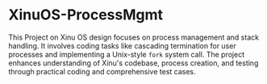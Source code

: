 # XinuOS-ProcessMgmt
This Project on Xinu OS design focuses on process management and stack handling. It involves coding tasks like cascading termination for user processes and implementing a Unix-style `fork` system call. The project enhances understanding of Xinu's codebase, process creation, and testing through practical coding and comprehensive test cases.
